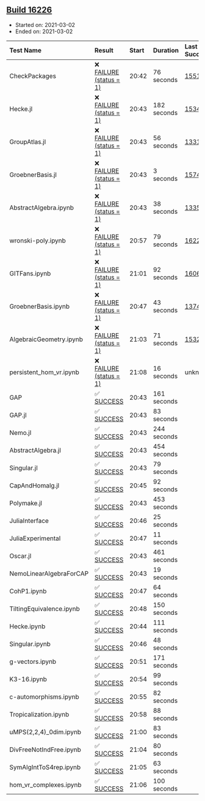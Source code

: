 ## [Build 16226](https://oscarci.mathematik.uni-kl.de/job/oscar/16226/)

* Started on: 2021-03-02
* Ended on: 2021-03-02

| Test Name    | Result | Start | Duration | Last Success | First Failure |
|:-------------|:-------|:------|:---------|:-------------|:--------------|
| CheckPackages | ❌ [FAILURE (status = 1)](https://oscarci.mathematik.uni-kl.de/job/oscar/16226/artifact/logs/build-16226/CheckPackages.log) | 20:42 | 76 seconds | [15514](https://oscarci.mathematik.uni-kl.de/job/oscar/15514/) | [15515](https://oscarci.mathematik.uni-kl.de/job/oscar/15515/) |
| Hecke.jl | ❌ [FAILURE (status = 1)](https://oscarci.mathematik.uni-kl.de/job/oscar/16226/artifact/logs/build-16226/Hecke.jl.log) | 20:43 | 182 seconds | [15344](https://oscarci.mathematik.uni-kl.de/job/oscar/15344/) | [15348](https://oscarci.mathematik.uni-kl.de/job/oscar/15348/) |
| GroupAtlas.jl | ❌ [FAILURE (status = 1)](https://oscarci.mathematik.uni-kl.de/job/oscar/16226/artifact/logs/build-16226/GroupAtlas.jl.log) | 20:43 | 56 seconds | [13311](https://oscarci.mathematik.uni-kl.de/job/oscar/13311/) | [13312](https://oscarci.mathematik.uni-kl.de/job/oscar/13312/) |
| GroebnerBasis.jl | ❌ [FAILURE (status = 1)](https://oscarci.mathematik.uni-kl.de/job/oscar/16226/artifact/logs/build-16226/GroebnerBasis.jl.log) | 20:43 | 3 seconds | [15745](https://oscarci.mathematik.uni-kl.de/job/oscar/15745/) | [15746](https://oscarci.mathematik.uni-kl.de/job/oscar/15746/) |
| AbstractAlgebra.ipynb | ❌ [FAILURE (status = 1)](https://oscarci.mathematik.uni-kl.de/job/oscar/16226/artifact/logs/build-16226/AbstractAlgebra.ipynb.log) | 20:43 | 38 seconds | [13355](https://oscarci.mathematik.uni-kl.de/job/oscar/13355/) | [13356](https://oscarci.mathematik.uni-kl.de/job/oscar/13356/) |
| wronski-poly.ipynb | ❌ [FAILURE (status = 1)](https://oscarci.mathematik.uni-kl.de/job/oscar/16226/artifact/logs/build-16226/wronski-poly.ipynb.log) | 20:57 | 79 seconds | [16225](https://oscarci.mathematik.uni-kl.de/job/oscar/16225/) | [16226](https://oscarci.mathematik.uni-kl.de/job/oscar/16226/) |
| GITFans.ipynb | ❌ [FAILURE (status = 1)](https://oscarci.mathematik.uni-kl.de/job/oscar/16226/artifact/logs/build-16226/GITFans.ipynb.log) | 21:01 | 92 seconds | [16068](https://oscarci.mathematik.uni-kl.de/job/oscar/16068/) | [16069](https://oscarci.mathematik.uni-kl.de/job/oscar/16069/) |
| GroebnerBasis.ipynb | ❌ [FAILURE (status = 1)](https://oscarci.mathematik.uni-kl.de/job/oscar/16226/artifact/logs/build-16226/GroebnerBasis.ipynb.log) | 20:47 | 43 seconds | [13748](https://oscarci.mathematik.uni-kl.de/job/oscar/13748/) | [13749](https://oscarci.mathematik.uni-kl.de/job/oscar/13749/) |
| AlgebraicGeometry.ipynb | ❌ [FAILURE (status = 1)](https://oscarci.mathematik.uni-kl.de/job/oscar/16226/artifact/logs/build-16226/AlgebraicGeometry.ipynb.log) | 21:03 | 71 seconds | [15322](https://oscarci.mathematik.uni-kl.de/job/oscar/15322/) | [15323](https://oscarci.mathematik.uni-kl.de/job/oscar/15323/) |
| persistent_hom_vr.ipynb | ❌ [FAILURE (status = 1)](https://oscarci.mathematik.uni-kl.de/job/oscar/16226/artifact/logs/build-16226/persistent_hom_vr.ipynb.log) | 21:08 | 16 seconds | unknown | unknown |
| GAP | ✅ [SUCCESS](https://oscarci.mathematik.uni-kl.de/job/oscar/16226/artifact/logs/build-16226/GAP.log) | 20:43 | 161 seconds |  |  |
| GAP.jl | ✅ [SUCCESS](https://oscarci.mathematik.uni-kl.de/job/oscar/16226/artifact/logs/build-16226/GAP.jl.log) | 20:43 | 83 seconds |  |  |
| Nemo.jl | ✅ [SUCCESS](https://oscarci.mathematik.uni-kl.de/job/oscar/16226/artifact/logs/build-16226/Nemo.jl.log) | 20:43 | 244 seconds |  |  |
| AbstractAlgebra.jl | ✅ [SUCCESS](https://oscarci.mathematik.uni-kl.de/job/oscar/16226/artifact/logs/build-16226/AbstractAlgebra.jl.log) | 20:43 | 454 seconds |  |  |
| Singular.jl | ✅ [SUCCESS](https://oscarci.mathematik.uni-kl.de/job/oscar/16226/artifact/logs/build-16226/Singular.jl.log) | 20:43 | 79 seconds |  |  |
| CapAndHomalg.jl | ✅ [SUCCESS](https://oscarci.mathematik.uni-kl.de/job/oscar/16226/artifact/logs/build-16226/CapAndHomalg.jl.log) | 20:45 | 92 seconds |  |  |
| Polymake.jl | ✅ [SUCCESS](https://oscarci.mathematik.uni-kl.de/job/oscar/16226/artifact/logs/build-16226/Polymake.jl.log) | 20:43 | 453 seconds |  |  |
| JuliaInterface | ✅ [SUCCESS](https://oscarci.mathematik.uni-kl.de/job/oscar/16226/artifact/logs/build-16226/JuliaInterface.log) | 20:46 | 25 seconds |  |  |
| JuliaExperimental | ✅ [SUCCESS](https://oscarci.mathematik.uni-kl.de/job/oscar/16226/artifact/logs/build-16226/JuliaExperimental.log) | 20:47 | 11 seconds |  |  |
| Oscar.jl | ✅ [SUCCESS](https://oscarci.mathematik.uni-kl.de/job/oscar/16226/artifact/logs/build-16226/Oscar.jl.log) | 20:43 | 461 seconds |  |  |
| NemoLinearAlgebraForCAP | ✅ [SUCCESS](https://oscarci.mathematik.uni-kl.de/job/oscar/16226/artifact/logs/build-16226/NemoLinearAlgebraForCAP.log) | 20:43 | 19 seconds |  |  |
| CohP1.ipynb | ✅ [SUCCESS](https://oscarci.mathematik.uni-kl.de/job/oscar/16226/artifact/logs/build-16226/CohP1.ipynb.log) | 20:47 | 64 seconds |  |  |
| TiltingEquivalence.ipynb | ✅ [SUCCESS](https://oscarci.mathematik.uni-kl.de/job/oscar/16226/artifact/logs/build-16226/TiltingEquivalence.ipynb.log) | 20:48 | 150 seconds |  |  |
| Hecke.ipynb | ✅ [SUCCESS](https://oscarci.mathematik.uni-kl.de/job/oscar/16226/artifact/logs/build-16226/Hecke.ipynb.log) | 20:44 | 111 seconds |  |  |
| Singular.ipynb | ✅ [SUCCESS](https://oscarci.mathematik.uni-kl.de/job/oscar/16226/artifact/logs/build-16226/Singular.ipynb.log) | 20:46 | 48 seconds |  |  |
| g-vectors.ipynb | ✅ [SUCCESS](https://oscarci.mathematik.uni-kl.de/job/oscar/16226/artifact/logs/build-16226/g-vectors.ipynb.log) | 20:51 | 171 seconds |  |  |
| K3-16.ipynb | ✅ [SUCCESS](https://oscarci.mathematik.uni-kl.de/job/oscar/16226/artifact/logs/build-16226/K3-16.ipynb.log) | 20:54 | 99 seconds |  |  |
| c-automorphisms.ipynb | ✅ [SUCCESS](https://oscarci.mathematik.uni-kl.de/job/oscar/16226/artifact/logs/build-16226/c-automorphisms.ipynb.log) | 20:55 | 82 seconds |  |  |
| Tropicalization.ipynb | ✅ [SUCCESS](https://oscarci.mathematik.uni-kl.de/job/oscar/16226/artifact/logs/build-16226/Tropicalization.ipynb.log) | 20:58 | 88 seconds |  |  |
| uMPS(2,2,4)_0dim.ipynb | ✅ [SUCCESS](https://oscarci.mathematik.uni-kl.de/job/oscar/16226/artifact/logs/build-16226/uMPS-2-2-4-_0dim.ipynb.log) | 21:00 | 83 seconds |  |  |
| DivFreeNotIndFree.ipynb | ✅ [SUCCESS](https://oscarci.mathematik.uni-kl.de/job/oscar/16226/artifact/logs/build-16226/DivFreeNotIndFree.ipynb.log) | 21:04 | 80 seconds |  |  |
| SymAlgIntToS4rep.ipynb | ✅ [SUCCESS](https://oscarci.mathematik.uni-kl.de/job/oscar/16226/artifact/logs/build-16226/SymAlgIntToS4rep.ipynb.log) | 21:05 | 63 seconds |  |  |
| hom_vr_complexes.ipynb | ✅ [SUCCESS](https://oscarci.mathematik.uni-kl.de/job/oscar/16226/artifact/logs/build-16226/hom_vr_complexes.ipynb.log) | 21:06 | 100 seconds |  |  |
